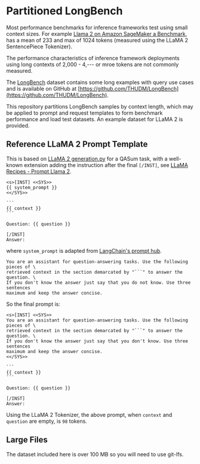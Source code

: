 # Partitioned LongBench

Most performance benchmarks for inference frameworks test using small context
sizes. For example [Llama 2 on Amazon SageMaker a Benchmark](https://www.philschmid.de/sagemaker-llama-benchmark),
has a mean of 233 and max of 1024 tokens (measured using the LLaMA 2 SentencePiece Tokenizer).

The performance characteristics of inference framework deployments using long
contexts of 2,000 - 4,--- or mroe tokens are not commonly measured.

The [LongBench](https://arxiv.org/abs/2308.14508) dataset contains some long 
examples with query use cases and is available on GitHub at 
[https://github.com/THUDM/LongBench](https://github.com/THUDM/LongBench).

This repository partitions LongBench samples by context length, which may be 
applied to prompt and request templates to form benchmark performance and load
test datasets. An example dataset for LLaMA 2 is provided.

## Reference LLaMA 2 Prompt Template

This is based on [LLaMA 2 generation.py](https://github.com/facebookresearch/llama/blob/ef351e9cd9496c579bf9f2bb036ef11bdc5ca3d2/llama/generation.py#L42-L48)
for a QASum task, with a well-known extension adding the instruction after 
the final `[/INST]`, see [LLaMA Recipes - Prompt Llama 2](https://github.com/facebookresearch/llama-recipes/blob/main/docs/inference.md#prompt-llama-2).

````text
<s>[INST] <<SYS>>
{{ system_prompt }}
<</SYS>>

```
{{ context }}
```

Question: {{ question }}

[/INST]
Answer:
````

where `system_prompt` is adapted from [LangChain's prompt hub](https://smith.langchain.com/hub/rlm/rag-prompt).

```text
You are an assistant for question-answering tasks. Use the following pieces of \
retrieved context in the section demarcated by "```" to answer the question. \
If you don't know the answer just say that you do not know. Use three sentences
maximum and keep the answer concise.
```

So the final prompt is:

````
<s>[INST] <<SYS>>
You are an assistant for question-answering tasks. Use the following pieces of \
retrieved context in the section demarcated by "```" to answer the question. \
If you don't know the answer just say that you don't know. Use three sentences
maximum and keep the answer concise.
<</SYS>>

```
{{ context }}
```

Question: {{ question }}

[/INST]
Answer:
````

Using the LLaMA 2 Tokenizer, the above prompt, when `context` and `question` 
are empty, is `98` tokens.


## Large Files

The dataset included here is over 100 MB so you will need to use git-lfs.
